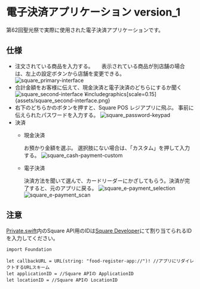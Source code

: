 # 電子決済アプリケーション version_1
第62回聖光祭で実際に使用された電子決済アプリケーションです。
## 仕様
- 注文されている商品を入力する。
　 表示されている商品が別店舗の場合は、左上の設定ボタンから店舗を変更できる。
  ![square_primary-interface](https://user-images.githubusercontent.com/87298805/155630798-00292b78-a344-4019-aadc-45c11046d1d6.png)
- 合計金額をお客様に伝えて、現金決済と電子決済のどちらにするか聞く
  ![square_second-interface](https://user-images.githubusercontent.com/87298805/155630821-0ad4d02b-1dd6-4637-99db-e50998d593d8.png)
  ¥includegraphics[scale=0.15]{assets/square_second-interface.png}
- 右下のどちらかのボタンを押すと、Square POS レジアプリに飛ぶ。
事前に伝えられたパスワードを入力する。
![square_password-keypad](https://user-images.githubusercontent.com/87298805/155630855-c1afe61a-56fe-4fa3-a4ac-ad47cc95509c.jpg)
- 決済
  - 現金決済

    お預かり金額を選ぶ。
    選択肢にない場合は、「カスタム」を押して入力する。
    ![square_cash-payment-custom](https://user-images.githubusercontent.com/87298805/155630902-87cb4881-b554-4527-8338-07a7c251c60a.jpg)
  - 電子決済

    決済方法を聞いて選んで、カードリーダーにかざしてもらう。決済が完了すると、元のアプリに戻る。
    ![square_e-payment_selection](https://user-images.githubusercontent.com/87298805/155630887-0cf5597d-9b31-4ae4-ba18-e669f56b078b.jpg)
    ![square_e-payment_scan](https://user-images.githubusercontent.com/87298805/155631143-56cc3537-5582-4bcf-b6bf-be960800e653.jpg)
## 注意
[Private.swift](/Food%20Cash%20Register/Food%20Cash%20Register/Private.swift)内のSquare API用のIDは[Square Developer](https://developer.squareup.com/jp/ja)にて割り当てられるIDを入力してください。
```
import Foundation

let callbackURL = URL(string: "food-register-app://")! //アプリにリダイレクトするURLスキーム
let applicationID = //Square APIの ApplicationID
let locationID = //Square APIの LocationID
```

